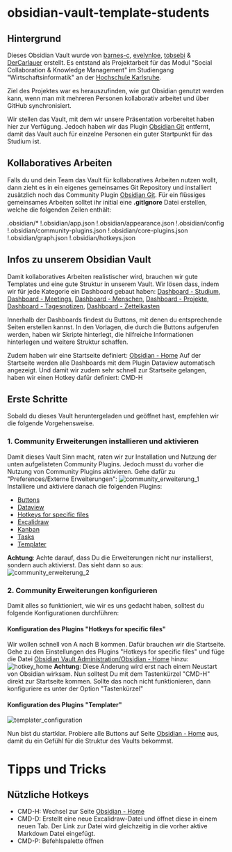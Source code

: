 # obsidian-vault-template-students
## Hintergrund
Dieses Obsidian Vault wurde von [barnes-c](https://github.com/barnes-c), [evelynloe](https://github.com/evelynloe), [tobsebi](https://github.com/tobsebi) & [DerCarlauer](https://github.com/DerCarlauer) erstellt.
Es entstand als Projektarbeit für das Modul "Social Collaboration & Knowledge Management" im Studiengang "Wirtschaftsinformatik" an der [Hochschule Karlsruhe](https://www.h-ka.de/).

Ziel des Projektes war es herauszufinden, wie gut Obsidian genutzt werden kann, wenn man mit mehreren Personen kollaborativ arbeitet und über GitHub synchronisiert.

Wir stellen das Vault, mit dem wir unsere Präsentation vorbereitet haben hier zur Verfügung.
Jedoch haben wir das Plugin [Obsidian Git](https://github.com/denolehov/obsidian-git) entfernt, damit das Vault auch für einzelne Personen ein guter Startpunkt für das Studium ist.
## Kollaboratives Arbeiten
Falls du und dein Team das Vault für kollaboratives Arbeiten nutzen wollt, dann zieht es in ein eigenes gemeinsames Git Repository und installiert zusätzlich noch das Community Plugin [Obsidian Git](https://github.com/denolehov/obsidian-git).
Für ein flüssiges gemeinsames Arbeiten solltet ihr initial eine **.gitIgnore** Datei erstellen, welche die folgenden Zeilen enthält:

.obsidian/*
!.obsidian/app.json
!.obsidian/appearance.json
!.obsidian/config
!.obsidian/community-plugins.json
!.obsidian/core-plugins.json
!.obsidian/graph.json
!.obsidian/hotkeys.json
## Infos zu unserem Obsidian Vault
Damit kollaboratives Arbeiten realistischer wird, brauchen wir gute Templates und eine gute Struktur in unserem Vault. Wir lösen dass, indem wir für jede Kategorie ein Dashboard gebaut haben:
[Dashboard - Studium](Karriere/Studium/Dashboard%20-%20Studium.md), [Dashboard - Meetings](Meetings/Dashboard%20-%20Meetings.md), [Dashboard - Menschen](Menschen/Dashboard%20-%20Menschen.md), [Dashboard - Projekte](Projekte/Dashboard%20-%20Projekte.md), [Dashboard - Tagesnotizen](Tagesnotizen/Dashboard%20-%20Tagesnotizen.md), [Dashboard - Zettelkasten](Zettelkasten/Dashboard%20-%20Zettelkasten.md)

Innerhalb der Dashboards findest du Buttons, mit denen du entsprechende Seiten erstellen kannst. In den Vorlagen, die durch die Buttons aufgerufen werden, haben wir Skripte hinterlegt, die hilfreiche Informationen hinterlegen und weitere Struktur schaffen.

Zudem haben wir eine Startseite definiert: [Obsidian - Home](Obsidian%20Vault%20Administration/Obsidian%20-%20Home.md)
Auf der Startseite werden alle Dashboards mit dem Plugin Dataview automatisch angezeigt. Und damit wir zudem sehr schnell zur Startseite gelangen, haben wir einen Hotkey dafür definiert: CMD-H
## Erste Schritte
Sobald du dieses Vault heruntergeladen und geöffnet hast, empfehlen wir die folgende Vorgehensweise.
### 1. Community Erweiterungen installieren und aktivieren
Damit dieses Vault Sinn macht, raten wir zur Installation und Nutzung der unten aufgelisteten Community Plugins. Jedoch musst du vorher die Nutzung von Community Plugins aktivieren. Gehe dafür zu "Preferences/Externe Erweiterungen":
![community_erweiterung_1](Obsidian%20Vault%20Administration/README%20Anhänge/community_erweiterung_1.png)
Installiere und aktiviere danach die folgenden Plugins:
* [Buttons](https://github.com/shabegom/buttons)
* [Dataview](https://github.com/blacksmithgu/obsidian-dataview)  
* [Hotkeys for specific files](https://github.com/Vinzent03/obsidian-hotkeys-for-specific-files)
* [Excalidraw](https://github.com/zsviczian/obsidian-excalidraw-plugin)
* [Kanban](https://github.com/mgmeyers/obsidian-kanban)
* [Tasks](https://github.com/obsidian-tasks-group/obsidian-tasks)
* [Templater](https://github.com/SilentVoid13/Templater)

**Achtung**: Achte darauf, dass Du die Erweiterungen nicht nur installierst, sondern auch aktivierst. Das sieht dann so aus:
![community_erweiterung_2](Obsidian%20Vault%20Administration/README%20Anhänge/community_erweiterung_2.png)
### 2. Community Erweiterungen konfigurieren
Damit alles so funktioniert, wie wir es uns gedacht haben, solltest du folgende Konfigurationen durchführen:
#### Konfiguration des Plugins "Hotkeys for specific files"
Wir wollen schnell von A nach B kommen. Dafür brauchen wir die Startseite. Gehe zu den Einstellungen des Plugins "Hotkeys for specific files" und füge die Datei [Obsidian Vault Administration/Obsidian - Home](Obsidian%20Vault%20Administration/Obsidian%20-%20Home.md) hinzu:
![hotkey_home](Obsidian%20Vault%20Administration/README%20Anhänge/hotkey_home.png)
**Achtung**: Diese Änderung wird erst nach einem Neustart von Obsidian wirksam. Nun solltest Du mit dem Tastenkürzel "CMD-H" direkt zur Startseite kommen. Sollte das noch nicht funktionieren, dann konfiguriere es unter der Option "Tastenkürzel"
#### Konfiguration des Plugins "Templater"

![templater_configuration](Obsidian%20Vault%20Administration/README%20Anhänge/templater_configuration.png)


Nun bist du startklar. Probiere alle Buttons auf Seite [Obsidian - Home](Obsidian%20Vault%20Administration/Obsidian%20-%20Home.md) aus, damit du ein Gefühl für die Struktur des Vaults bekommst.
# Tipps und Tricks
## Nützliche Hotkeys
* CMD-H: Wechsel zur Seite [Obsidian - Home](Obsidian%20Vault%20Administration/Obsidian%20-%20Home.md)
* CMD-D: Erstellt eine neue Excalidraw-Datei und öffnet diese in einem neuen Tab. Der Link zur Datei wird gleichzeitig in die vorher aktive Markdown Datei eingefügt.
* CMD-P: Befehlspalette öffnen
